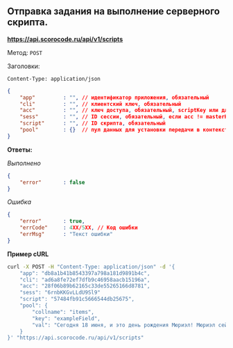 ## Отправка задания на выполнение серверного скрипта.

**https://api.scorocode.ru/api/v1/scripts**

Метод: `POST`

Заголовки:

`Content-Type: application/json`

```JSON
{
    "app"         : "", // идентификатор приложения, обязательный
    "cli"         : "", // клиентский ключ, обязательный
    "acc"         : "", // ключ доступа, обязательный, scriptKey или для полного доступа masterKey
    "sess"        : "", // ID сессии, обязательный, если acc != masterKey
    "script"      : "", // ID скрипта, обязательный
    "pool"        : {}  // пул данных для установки передачи в контекст скрипта, необязательный
}

```

**Ответы:**

*Выполнено*

```JSON
{
    "error"       : false
}
```

*Ошибка*

```JSON
{
    "error"       : true,
    "errCode"     : 4XX/5XX, // Код ошибки
    "errMsg"      : "Текст ошибки"
}
```

**Пример cURL**

```bash
curl -X POST -H "Content-Type: application/json" -d '{
    "app": "db8a1b41b8543397a798a181d9891b4c",
    "cli": "ad6a8fe72ef7dfb9c46958aacb15196a",
    "acc": "28f06b89b62165c33de55265166d8781",
    "sess": "6rnbKKGvLLdU9Sl9"
    "script": "57484fb91c5666544db25675",
    "pool": {
        "collname": "items",
        "key": "exampleField",
        "val": "Сегодня 18 июня, и это день рождения Мюриэл! Мюриэл сейчас 20. С днём рождения, Мюриэл!"
    }
}' "https://api.scorocode.ru/api/v1/scripts"
```